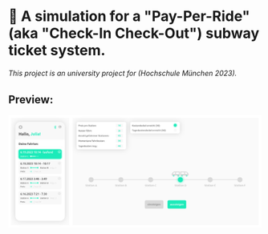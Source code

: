 # 🚊 A simulation for a "Pay-Per-Ride" (aka "Check-In Check-Out") subway ticket system.

###### This project is an university project for (Hochschule München 2023).

## Preview:
![preview](/images/preview.png)